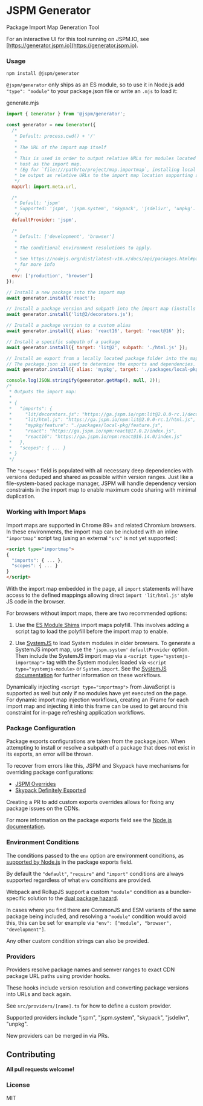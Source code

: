 # JSPM Generator

Package Import Map Generation Tool

For an interactive UI for this tool running on JSPM.IO, see [https://generator.jspm.io](https://generator.jspm.io).

### Usage

```
npm install @jspm/generator
```

`@jspm/generator` only ships as an ES module, so to use it in Node.js add `"type": "module"` to your package.json file
or write an `.mjs` to load it:

generate.mjs
```js
import { Generator } from '@jspm/generator';

const generator = new Generator({
  /*
   * Default: process.cwd() + '/'
   * 
   * The URL of the import map itself
   * 
   * This is used in order to output relative URLs for modules located on the same
   * host as the import map.
   * (Eg for `file:///path/to/project/map.importmap`, installing local file packages will
   * be output as relative URLs to the import map location supporting any host)
   */  
  mapUrl: import.meta.url,

  /*
   * Default: 'jspm'
   * Supported: 'jspm', 'jspm.system', 'skypack', 'jsdelivr', 'unpkg'.
   */
  defaultProvider: 'jspm',

  /*
   * Default: ['development', 'browser']
   * 
   * The conditional environment resolutions to apply.
   * 
   * See https://nodejs.org/dist/latest-v16.x/docs/api/packages.html#packages_conditional_exports
   * for more info
   */
  env: ['production', 'browser']
});

// Install a new package into the import map
await generator.install('react');

// Install a package version and subpath into the import map (installs lit/decorators.js)
await generator.install('lit@2/decorators.js');

// Install a package version to a custom alias
await generator.install({ alias: 'react16', target: 'react@16' });

// Install a specific subpath of a package
await generator.install({ target: 'lit@2', subpath: './html.js' });

// Install an export from a locally located package folder into the map
// The package.json is used to determine the exports and dependencies.
await generator.install({ alias: 'mypkg', target: './packages/local-pkg', subpath: './feature' });

console.log(JSON.stringify(generator.getMap(), null, 2));
/*
 * Outputs the import map:
 *
 * {
 *   "imports": {
 *     "lit/decorators.js": "https://ga.jspm.io/npm:lit@2.0.0-rc.1/decorators.js",
 *     "lit/html.js": "https://ga.jspm.io/npm:lit@2.0.0-rc.1/html.js",
 *     "mypkg/feature": "./packages/local-pkg/feature.js",
 *     "react": "https://ga.jspm.io/npm:react@17.0.2/index.js",
 *     "react16": "https://ga.jspm.io/npm:react@16.14.0/index.js"
 *   },
 *   "scopes": { ... }
 * }
 */
```

The `"scopes"` field is populated with all necessary deep dependencies with versions deduped and shared as
possible within version ranges. Just like a file-system-based package manager, JSPM will handle dependency
version constraints in the import map to enable maximum code sharing with minimal duplication.

### Working with Import Maps

Import maps are supported in Chrome 89+ and related Chromium browsers. In these environments, the import map
can be included with an inline `"importmap"` script tag (using an external `"src"` is not yet supported):

```html
<script type="importmap">
{
  "imports": { ... },
  "scopes": { ... }
}
</script>
```

With the import map embedded in the page, all `import` statements will have access to the defined mappings
allowing direct `import 'lit/html.js'` style JS code in the browser.

For browsers without import maps, there are two recommended options:

1. Use the [ES Module Shims](https://github.com/guybedford/es-module-shims) import maps polyfill.
  This involves adding a script tag to load the polyfill before the import map to enable.

2. Use [SystemJS](https://github.com/systemjs/systemjs) to load System modules in older browsers.
  To generate a SystemJS import map, use the `'jspm.system'` `defaultProvider` option. Then include
  the SystemJS import map via a `<script type="systemjs-importmap">` tag with the System modules loaded via
  `<script type="systemjs-module>` or `System.import`. See the [SystemJS documentation](https://github.com/systemjs/systemjs)
  for further information on these workflows.

Dynamically injecting `<script type="importmap">` from JavaScript is supported as well but only if no
modules have yet executed on the page. For dynamic import map injection workflows, creating an IFrame
for each import map and injecting it into this frame can be used to get around this constraint for
in-page refreshing application workflows.

### Package Configuration

Package exports configurations are taken from the package.json. When attempting to install or resolve a subpath of a package
that does not exist in its exports, an error will be thrown.

To recover from errors like this, JSPM and Skypack have mechanisms for overriding package configurations:

* [JSPM Overrides](https://github.com/jspm/overrides)
* [Skypack Definitely Exported](https://github.com/snowpackjs/DefinitelyExported)

Creating a PR to add custom exports overrides allows for fixing any package issues on the CDNs.

For more information on the package exports field see the [Node.js documentation](https://nodejs.org/dist/latest-v16.x/docs/api/packages.html#packages_package_entry_points).

### Environment Conditions

The conditions passed to the `env` option are environment conditions, as [supported by Node.js](https://nodejs.org/dist/latest-v16.x/docs/api/packages.html#packages_conditions_definitions) in the package exports field.

By default the `"default"`, `"require"` and `"import"` conditions are always supported regardless of what `env` conditions are provided.

Webpack and RollupJS support a custom `"module"` condition as a bundler-specific solution to the [dual package hazard](https://nodejs.org/dist/latest-v16.x/docs/api/packages.html#packages_dual_package_hazard).

In cases where you find there are CommonJS and ESM variants of the same package being included, and resolving a `"module"` condition
would avoid this, this can be set for example via `"env": ["module", "browser", "development"]`.

Any other custom condition strings can also be provided.

### Providers

Providers resolve package names and semver ranges to exact CDN package URL paths using provider hooks.

These hooks include version resolution and converting package versions into URLs and back again.

See `src/providers/[name].ts` for how to define a custom provider.

Supported providers include "jspm", "jspm.system", "skypack", "jsdelivr", "unpkg".

New providers can be merged in via PRs.

## Contributing

**All pull requests welcome!**

### License

MIT
